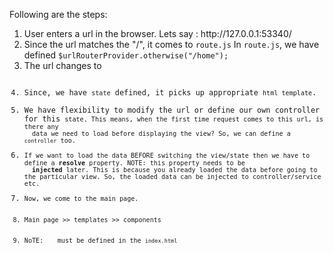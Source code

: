 Following are the steps:
<ol>
  <li>User enters a url in the browser. Lets say : http://127.0.0.1:53340/ </li>
  <li>Since the url matches the "/", it comes to <code>route.js</code> In <code>route.js</code>, we have defined  <code>$urlRouterProvider.otherwise("/home");</code> </li>
  <li>The url changes to <code><http://127.0.0.1:53422/#!/home</code> </li>
  <li>Since, we have <code>state</code> defined, it picks up appropriate <code>html template</code>.
  <li>We have flexibility to modify the url or define our own controller for this <code>state</state>. This means, when the first time request comes to this url, is there any
  data we need to load before displaying the view? So, we can define a <code>controller</code> too.
  <li>If we want to load the data <sstrong>BEFORE</state> switching the view/state then we have to define a <strong>resolve</strong> property. NOTE: this property needs to be
  <strong>injected</strong> later. This is because you already loaded the data before going to the particular view. So, the loaded data can be injected to controller/service etc.
  <li>Now, we come to the main page. </li>
  <li>Main page >> templates >> components </li>
  <li>NoTE: <code>  <ui-view></ui-view></code> must be defined in the <code>index.html</code>
</ol>
